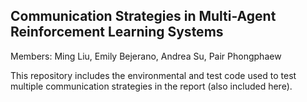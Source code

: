 ## Communication Strategies in Multi-Agent Reinforcement Learning Systems
Members: Ming Liu, Emily Bejerano, Andrea Su, Pair Phongphaew

This repository includes the environmental and test code used to test multiple communication
strategies in the report (also included here).

